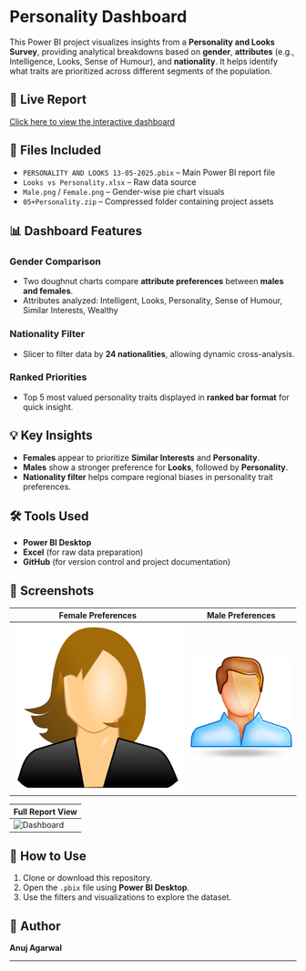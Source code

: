 # Personality Dashboard

This Power BI project visualizes insights from a **Personality and Looks Survey**, providing analytical breakdowns based on **gender**, **attributes** (e.g., Intelligence, Looks, Sense of Humour), and **nationality**. It helps identify what traits are prioritized across different segments of the population.

## 🔗 Live Report
[Click here to view the interactive dashboard](https://app.powerbi.com/reportEmbed?reportId=77772b29-9fd0-4f81-b034-a8eb205f3b6d&autoAuth=true&ctid=e1d99821-ef38-4f48-836f-7a7ca113dab7)

## 📁 Files Included

- `PERSONALITY AND LOOKS 13-05-2025.pbix` – Main Power BI report file
- `Looks vs Personality.xlsx` – Raw data source
- `Male.png` / `Female.png` – Gender-wise pie chart visuals
- `05+Personality.zip` – Compressed folder containing project assets

## 📊 Dashboard Features

### Gender Comparison
- Two doughnut charts compare **attribute preferences** between **males and females**.
- Attributes analyzed: Intelligent, Looks, Personality, Sense of Humour, Similar Interests, Wealthy

### Nationality Filter
- Slicer to filter data by **24 nationalities**, allowing dynamic cross-analysis.

### Ranked Priorities
- Top 5 most valued personality traits displayed in **ranked bar format** for quick insight.

## 💡 Key Insights

- **Females** appear to prioritize **Similar Interests** and **Personality**.
- **Males** show a stronger preference for **Looks**, followed by **Personality**.
- **Nationality filter** helps compare regional biases in personality trait preferences.

## 🛠️ Tools Used

- **Power BI Desktop**
- **Excel** (for raw data preparation)
- **GitHub** (for version control and project documentation)

## 📸 Screenshots

| Female Preferences | Male Preferences |
|-------------------|------------------|
| ![Female](./Female.png) | ![Male](./Male.png) |

| Full Report View |
|------------------|
| ![Dashboard](./PERSONALITY%20AND%20LOOKS%2013-05-2025.pbix) |

## 📂 How to Use

1. Clone or download this repository.
2. Open the `.pbix` file using **Power BI Desktop**.
3. Use the filters and visualizations to explore the dataset.

## 👤 Author

**Anuj Agarwal**   

---

